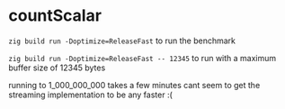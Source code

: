 # countScalar

`zig build run -Doptimize=ReleaseFast` to run the benchmark

`zig build run -Doptimize=ReleaseFast -- 12345` to run with a maximum buffer size of 12345 bytes

running to 1_000_000_000 takes a few minutes
cant seem to get the streaming implementation to be any faster :(
